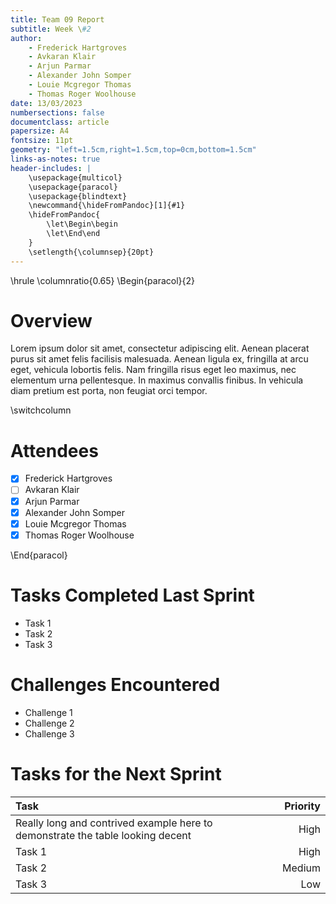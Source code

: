 ```yaml
---
title: Team 09 Report
subtitle: Week \#2
author:
	- Frederick Hartgroves
	- Avkaran Klair
	- Arjun Parmar
	- Alexander John Somper
	- Louie Mcgregor Thomas
	- Thomas Roger Woolhouse
date: 13/03/2023
numbersections: false
documentclass: article
papersize: A4
fontsize: 11pt
geometry: "left=1.5cm,right=1.5cm,top=0cm,bottom=1.5cm"
links-as-notes: true
header-includes: |
	\usepackage{multicol}
	\usepackage{paracol}
	\usepackage{blindtext}
	\newcommand{\hideFromPandoc}[1]{#1}
	\hideFromPandoc{
		\let\Begin\begin
		\let\End\end
	}
	\setlength{\columnsep}{20pt}
---
```


<!-- Compile Instructions:
pandoc .\report\wk1.md -o .\report\wk1.pdf
See: https://pandoc.org/
 -->

\hrule
\columnratio{0.65}
\Begin{paracol}{2}

# Overview

Lorem ipsum dolor sit amet, consectetur adipiscing elit.
Aenean placerat purus sit amet felis facilisis malesuada.
Aenean ligula ex, fringilla at arcu eget, vehicula lobortis felis.
Nam fringilla risus eget leo maximus, nec elementum urna pellentesque.
In maximus convallis finibus.
In vehicula diam pretium est porta, non feugiat orci tempor.

\switchcolumn

# Attendees

- [x] Frederick Hartgroves
- [ ] Avkaran Klair
- [x] Arjun Parmar
- [x] Alexander John Somper
- [x] Louie Mcgregor Thomas
- [x] Thomas Roger Woolhouse

\End{paracol}

# Tasks Completed Last Sprint

- Task 1
- Task 2
- Task 3

# Challenges Encountered

- Challenge 1
- Challenge 2
- Challenge 3

# Tasks for the Next Sprint

| Task                                                                           | Priority |
| :----------------------------------------------------------------------------- | -------: |
| Really long and contrived example here to demonstrate the table looking decent |     High |
| Task 1                                                                         |     High |
| Task 2                                                                         |   Medium |
| Task 3                                                                         |      Low |
